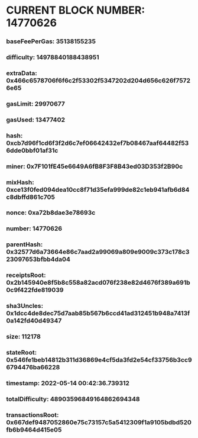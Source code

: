 # CURRENT BLOCK NUMBER: 14770626

### baseFeePerGas: 35138155235
### difficulty: 14978840188438951
### extraData: 0x466c6578706f6f6c2f53302f5347202d204d656c626f75726e65
### gasLimit: 29970677
### gasUsed: 13477402
### hash: 0xcb7d96f1cd6f3f2d6c7ef06642432ef7b08467aaf64482f536dde0bbf01af31c
### miner: 0x7F101fE45e6649A6fB8F3F8B43ed03D353f2B90c
### mixHash: 0xce13f0fed094dea10cc8f71d35efa999de82c1eb941afb6d84c8dbffd861c705
### nonce: 0xa72b8dae3e78693c
### number: 14770626
### parentHash: 0x32577d6a73664e86c7aad2a99069a809e9009c373c178c323097653bfbb4da04
### receiptsRoot: 0x2b145940e8f5b8c558a82acd076f238e82d4676f389a691b0c9f422fde819039
### sha3Uncles: 0x1dcc4de8dec75d7aab85b567b6ccd41ad312451b948a7413f0a142fd40d49347
### size: 112178
### stateRoot: 0x546fe1beb14812b311d36869e4cf5da3fd2e54cf33756b3cc96794476ba66228
### timestamp: 2022-05-14 00:42:36.739312
### totalDifficulty: 48903596849164862694348
### transactionsRoot: 0x667def9487052860e75c73157c5a5412309f1a9105bdbd520fb6b9464d415e05
